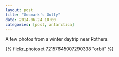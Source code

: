 ```yaml
---
layout: post
title: "Gosmark's Gully"
date: 2014-06-24 10:00
categories: [post, antarctica]
---
```


A few photos from a winter daytrip near Rothera.

{% flickr_photoset 72157645007290338 "orbit" %}

